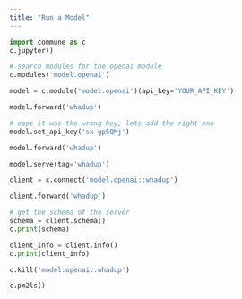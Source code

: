 ```yaml
---
title: "Run a Model"
---
```

```python
import commune as c
c.jupyter()
```

```python
# search modules for the openai module
c.modules('model.openai')
```

```python
model = c.module('model.openai')(api_key='YOUR_API_KEY')
```

```python
model.forward('whadup')
```

```python
# oops it was the wrong key, lets add the right one
model.set_api_key('sk-gp5QMj')
```

```python
model.forward('whadup')
```

```python
model.serve(tag='whadup')
```

```python
client = c.connect('model.openai::whadup')
```

```python
client.forward('whadup')
```

```python
# get the schema of the server
schema = client.schema()
c.print(schema)
```

```python
client_info = client.info()
c.print(client_info)
```

```python
c.kill('model.openai::whadup')
```

```python
c.pm2ls()
```